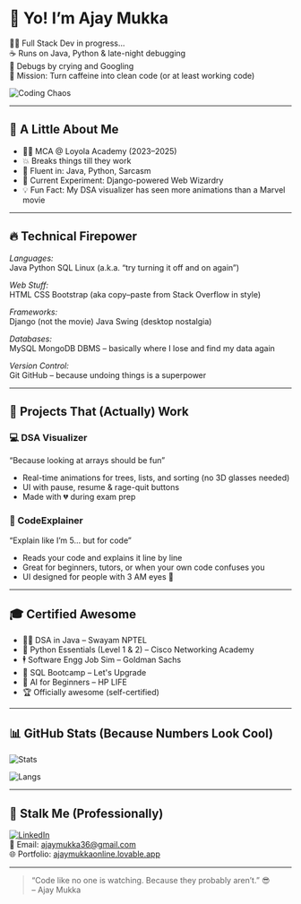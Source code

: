 # 👋 Yo! I’m Ajay Mukka

🧑‍💻 Full Stack Dev in progress...  
☕ Runs on Java, Python & late-night debugging  
🤣 Debugs by crying and Googling  
🎯 Mission: Turn caffeine into clean code (or at least working code)

![Coding Chaos](https://media.giphy.com/media/qgQUggAC3Pfv687qPC/giphy.gif)

---

## 🧠 A Little About Me

- 🧑‍🎓 MCA @ Loyola Academy (2023–2025)  
- 💥 Breaks things till they work  
- 💬 Fluent in: Java, Python, Sarcasm  
- 🧪 Current Experiment: Django-powered Web Wizardry  
- 💡 Fun Fact: My DSA visualizer has seen more animations than a Marvel movie

---

## 🔥 Technical Firepower

*Languages:*  
Java Python SQL Linux (a.k.a. “try turning it off and on again”)

*Web Stuff:*  
HTML CSS Bootstrap (aka copy–paste from Stack Overflow in style)

*Frameworks:*  
Django (not the movie) Java Swing (desktop nostalgia)

*Databases:*  
MySQL MongoDB DBMS – basically where I lose and find my data again

*Version Control:*  
Git GitHub – because undoing things is a superpower

---

## 🧪 Projects That (Actually) Work

### 💻 DSA Visualizer  
“Because looking at arrays should be fun”

- Real-time animations for trees, lists, and sorting (no 3D glasses needed)
- UI with pause, resume & rage-quit buttons
- Made with 💔 during exam prep

### 🤖 CodeExplainer  
“Explain like I’m 5... but for code”

- Reads your code and explains it line by line  
- Great for beginners, tutors, or when your own code confuses you  
- UI designed for people with 3 AM eyes 👀

---

## 🎓 Certified Awesome

- 🧙‍♂ DSA in Java – Swayam NPTEL  
- 🐍 Python Essentials (Level 1 & 2) – Cisco Networking Academy  
- 🕴 Software Engg Job Sim – Goldman Sachs  
- 🧮 SQL Bootcamp – Let's Upgrade  
- 🤖 AI for Beginners – HP LIFE  
- 🏆 Officially awesome (self-certified)

---

## 📊 GitHub Stats (Because Numbers Look Cool)

![Stats](https://github-readme-stats.vercel.app/api?username=AjayMukka&show_icons=true&theme=radical)

![Langs](https://github-readme-stats.vercel.app/api/top-langs/?username=AjayMukka&layout=compact&theme=radical)

---

## 🔗 Stalk Me (Professionally)

[![LinkedIn](https://img.shields.io/badge/LinkedIn-blue?logo=linkedin&style=for-the-badge)](https://linkedin.com/in/ajay-mukka-921247259)  
📧 Email: [ajaymukka36@gmail.com](mailto:ajaymukka36@gmail.com)  
🌐 Portfolio: [ajaymukkaonline.lovable.app](https://ajaymukkaonline.lovable.app)

---

> “Code like no one is watching. Because they probably aren’t.” 😎  
> – Ajay Mukka 
